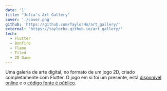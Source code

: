 ```yaml
---
date: '1'
title: "Julia's Art Gallery"
cover: './cover.png'
github: 'https://github.com/TaylorHo/art_gallery/'
external: 'https://taylorho.github.io/art_gallery/'
tech:
  - Flutter
  - Bonfire
  - Flame
  - Tiled
  - 2D Game
---
```


Uma galeria de arte digital, no formato de um jogo 2D, criado completamente com Flutter. O jogo em si foi um presente, está [disponível online](https://taylorho.github.io/art_gallery/) e o [código fonte é público](https://github.com/TaylorHo/art_gallery/).
